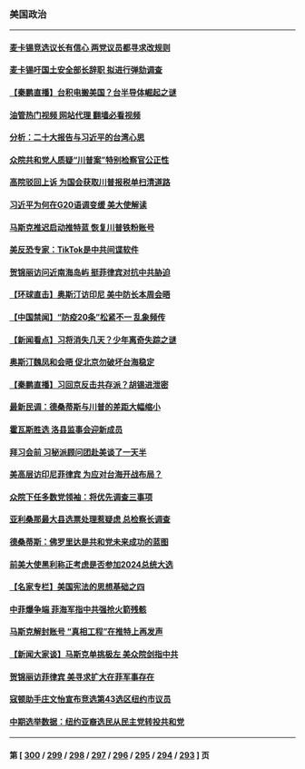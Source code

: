 ### 美国政治
---
#### [麦卡锡竞选议长有信心 两党议员都寻求改规则](../../pages/ncid1078159/n13871134.md?11231245) 
#### [麦卡锡吁国土安全部长辞职 拟进行弹劾调查](../../pages/ncid1078159/n13871126.md?11231245) 
#### [【秦鹏直播】台积电搬美国？台半导体崛起之谜](../../pages/ncid1078159/n13871107.md?11231245) 
#### [油管热门视频 网站代理 翻墙必看视频](http://138.2.39.72:81/youtube.html?epic-marker?11231245)
#### [分析：二十大报告与习近平的台湾心思](../../pages/ncid1078159/n13870508.md?11231245) 
#### [众院共和党人质疑“川普案”特别检察官公正性](../../pages/ncid1078159/n13870996.md?11231245) 
#### [高院驳回上诉 为国会获取川普报税单扫清道路](../../pages/ncid1078159/n13871029.md?11231245) 
#### [习近平为何在G20语调变缓 美大使解读](../../pages/ncid1078159/n13871005.md?11231245) 
#### [马斯克推迟启动推特蓝 恢复川普铁粉账号](../../pages/ncid1078159/n13870442.md?11231245) 
#### [美反恐专家：TikTok是中共间谍软件](../../pages/ncid1078159/n13870989.md?11231245) 
#### [贺锦丽访问近南海岛屿 挺菲律宾对抗中共胁迫](../../pages/ncid1078159/n13870859.md?11231245) 
#### [【环球直击】奥斯汀访印尼 美中防长本周会晤](../../pages/ncid1078159/n13870466.md?11231245) 
#### [【中国禁闻】“防疫20条”松紧不一 乱象频传](../../pages/ncid1078159/n13870472.md?11231245) 
#### [【新闻看点】习将消失几天？少年离奇失踪之谜](../../pages/ncid1078159/n13870464.md?11231245) 
#### [奥斯汀魏凤和会晤 促北京勿破坏台海稳定](../../pages/ncid1078159/n13870623.md?11231245) 
#### [【秦鹏直播】习回京反击共存派？胡锡进泄密](../../pages/ncid1078159/n13870296.md?11231245) 
#### [最新民调：德桑蒂斯与川普的差距大幅缩小](../../pages/ncid1078159/n13870457.md?11231245) 
#### [霍瓦斯胜选 洛县监事会迎新成员](../../pages/ncid1078159/n13870521.md?11231245) 
#### [拜习会前 习秘派顾问团赴美谈了一天半](../../pages/ncid1078159/n13870401.md?11231245) 
#### [美高层访印尼菲律宾 为应对台海开战布局？](../../pages/ncid1078159/n13870434.md?11231245) 
#### [众院下任多数党领袖：将优先调查三事项](../../pages/ncid1078159/n13870393.md?11231245) 
#### [亚利桑那最大县选票处理惹疑虑 总检察长调查](../../pages/ncid1078159/n13869728.md?11231245) 
#### [德桑蒂斯：佛罗里达是共和党未来成功的蓝图](../../pages/ncid1078159/n13870359.md?11231245) 
#### [前美大使黑利称正考虑是否参加2024总统大选](../../pages/ncid1078159/n13870371.md?11231245) 
#### [【名家专栏】美国宪法的思想基础之四](../../pages/ncid1078159/n13870261.md?11231245) 
#### [中菲爆争端 菲海军指中共强抢火箭残骸](../../pages/ncid1078159/n13870342.md?11231245) 
#### [马斯克解封账号 “真相工程”在推特上再发声](../../pages/ncid1078159/n13870326.md?11231245) 
#### [【新闻大家谈】马斯克单挑极左 美众院剑指中共](../../pages/ncid1078159/n13870262.md?11231245) 
#### [贺锦丽访菲律宾 美寻求扩大在菲军事存在](../../pages/ncid1078159/n13870191.md?11231245) 
#### [寇顿助手庄文怡宣布竞选第43选区纽约市议员](../../pages/ncid1078159/n13869938.md?11231245) 
#### [中期选举数据：纽约亚裔选民从民主党转投共和党](../../pages/ncid1078159/n13869942.md?11231245) 

---
#### 第 [ [300](./300.md?11231245) / [299](./299.md?11231245) / [298](./298.md?11231245) / [297](./297.md?11231245) / [296](./296.md?11231245) / [295](./295.md?11231245) / [294](./294.md?11231245) / [293](./293.md?11231245) ] 页
